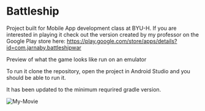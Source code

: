# Battleship

Project built for Mobile App development class at BYU-H. 
If you are interested in playing it check out the version created by my professor 
on the Google Play store here: https://play.google.com/store/apps/details?id=com.jarnaby.battleshipwar

Preview of what the game looks like run on an emulator

To run it clone the repository, open the project in Android Studio and you should be able to run it.

It has been updated to the minimum requrired gradle version.

![My-Movie](https://user-images.githubusercontent.com/46801434/90192737-647dc700-dd78-11ea-875b-f88d5497944c.gif)
